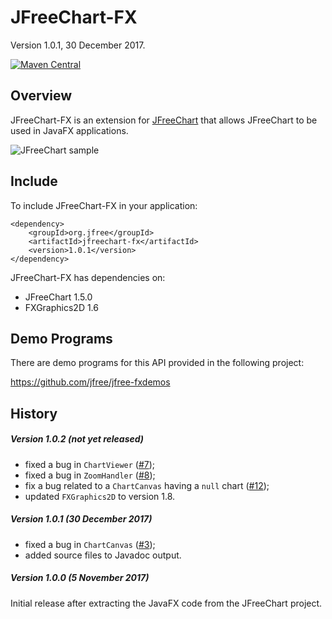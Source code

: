 JFreeChart-FX
=============

Version 1.0.1, 30 December 2017.

[![Maven Central](https://maven-badges.herokuapp.com/maven-central/org.jfree/jfreechart-fx/badge.svg)](https://maven-badges.herokuapp.com/maven-central/org.jfree/jfreechart-fx)

Overview
--------
JFreeChart-FX is an extension for [JFreeChart](https://github.com/jfree/jfreechart "JFreeChart Project Page at GitHub") 
that allows JFreeChart to be used in JavaFX applications.  

![JFreeChart sample](http://jfree.org/jfreechart/images/coffee_prices.png)


Include
-------
To include JFreeChart-FX in your application:

    <dependency>
        <groupId>org.jfree</groupId>
        <artifactId>jfreechart-fx</artifactId>
        <version>1.0.1</version>
    </dependency>

JFreeChart-FX has dependencies on:

* JFreeChart 1.5.0
* FXGraphics2D 1.6


Demo Programs
-------------
There are demo programs for this API provided in the following project:

https://github.com/jfree/jfree-fxdemos


History
-------

##### Version 1.0.2 (not yet released)

- fixed a bug in `ChartViewer` ([#7](https://github.com/jfree/jfreechart-fx/issues/7));
- fixed a bug in `ZoomHandler` ([#8](https://github.com/jfree/jfreechart-fx/issues/8));
- fix a bug related to a `ChartCanvas` having a `null` chart ([#12](https://github.com/jfree/jfreechart-fx/issues/8));
- updated `FXGraphics2D` to version 1.8.

##### Version 1.0.1 (30 December 2017)

- fixed a bug in `ChartCanvas` ([#3](https://github.com/jfree/jfreechart-fx/issues/3));
- added source files to Javadoc output.

##### Version 1.0.0 (5 November 2017)

Initial release after extracting the JavaFX code from the JFreeChart project.
